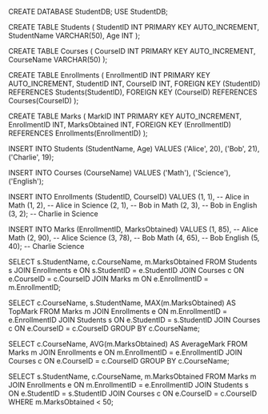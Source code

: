CREATE DATABASE StudentDB;
USE StudentDB;

CREATE TABLE Students (
    StudentID INT PRIMARY KEY AUTO_INCREMENT,
    StudentName VARCHAR(50),
    Age INT
);

CREATE TABLE Courses (
    CourseID INT PRIMARY KEY AUTO_INCREMENT,
    CourseName VARCHAR(50)
);

CREATE TABLE Enrollments (
    EnrollmentID INT PRIMARY KEY AUTO_INCREMENT,
    StudentID INT,
    CourseID INT,
    FOREIGN KEY (StudentID) REFERENCES Students(StudentID),
    FOREIGN KEY (CourseID) REFERENCES Courses(CourseID)
);

CREATE TABLE Marks (
    MarkID INT PRIMARY KEY AUTO_INCREMENT,
    EnrollmentID INT,
    MarksObtained INT,
    FOREIGN KEY (EnrollmentID) REFERENCES Enrollments(EnrollmentID)
);

INSERT INTO Students (StudentName, Age) VALUES
('Alice', 20),
('Bob', 21),
('Charlie', 19);

INSERT INTO Courses (CourseName) VALUES
('Math'),
('Science'),
('English');

INSERT INTO Enrollments (StudentID, CourseID) VALUES
(1, 1), -- Alice in Math
(1, 2), -- Alice in Science
(2, 1), -- Bob in Math
(2, 3), -- Bob in English
(3, 2); -- Charlie in Science

INSERT INTO Marks (EnrollmentID, MarksObtained) VALUES
(1, 85), -- Alice Math
(2, 90), -- Alice Science
(3, 78), -- Bob Math
(4, 65), -- Bob English
(5, 40); -- Charlie Science

SELECT s.StudentName, c.CourseName, m.MarksObtained
FROM Students s
JOIN Enrollments e ON s.StudentID = e.StudentID
JOIN Courses c ON e.CourseID = c.CourseID
JOIN Marks m ON e.EnrollmentID = m.EnrollmentID;

SELECT c.CourseName, s.StudentName, MAX(m.MarksObtained) AS TopMark
FROM Marks m
JOIN Enrollments e ON m.EnrollmentID = e.EnrollmentID
JOIN Students s ON e.StudentID = s.StudentID
JOIN Courses c ON e.CourseID = c.CourseID
GROUP BY c.CourseName;

SELECT c.CourseName, AVG(m.MarksObtained) AS AverageMark
FROM Marks m
JOIN Enrollments e ON m.EnrollmentID = e.EnrollmentID
JOIN Courses c ON e.CourseID = c.CourseID
GROUP BY c.CourseName;

SELECT s.StudentName, c.CourseName, m.MarksObtained
FROM Marks m
JOIN Enrollments e ON m.EnrollmentID = e.EnrollmentID
JOIN Students s ON e.StudentID = s.StudentID
JOIN Courses c ON e.CourseID = c.CourseID
WHERE m.MarksObtained < 50;

